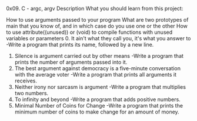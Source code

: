 0x09. C - argc, argv
Description
What you should learn from this project:

How to use arguments passed to your program
What are two prototypes of main that you know of, and in which case do you use one or the other
How to use attribute((unused)) or (void) to compile functions with unused variables or parameters
0. It ain't what they call you, it's what you answer to
-Write a program that prints its name, followed by a new line.
1. Silence is argument carried out by other means
-Write a program that prints the number of arguments passed into it.
2. The best argument against democracy is a five-minute conversation with the average voter
-Write a program that prints all arguments it receives.
3. Neither irony nor sarcasm is argument
-Write a program that multiplies two numbers.
4. To infinity and beyond
-Write a program that adds positive numbers.
5. Minimal Number of Coins for Change
-Write a program that prints the minimum number of coins to make change for an amount of money.

